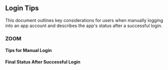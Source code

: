 ## Login Tips

This document outlines key considerations for users when manually logging into an app account and describes the app's status after a successful login.

### ZOOM

#### Tips for Manual Login

#### Final Status After Successful Login

